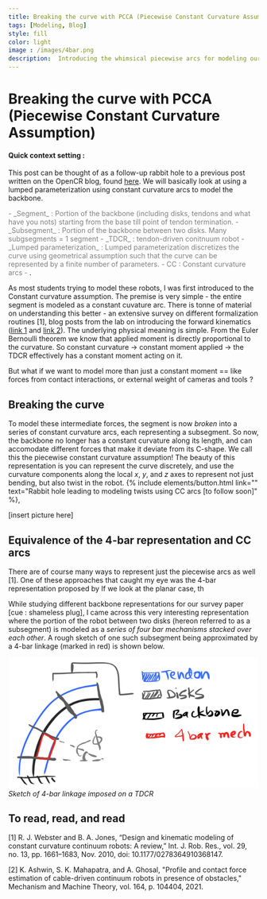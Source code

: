 ```yaml
---
title: Breaking the curve with PCCA (Piecewise Constant Curvature Assumption)
tags: [Modeling, Blog]
style: fill
color: light
image : /images/4bar.png
description:  Introducing the whimsical piecewise arcs for modeling our robots
---
```


# Breaking the curve with PCCA (Piecewise Constant Curvature Assumption)

#### Quick context setting :
This post can be thought of as a follow-up rabbit hole to a previous post written on the OpenCR blog, found [here](https://www.cs.toronto.edu/~jbk/opencontinuumrobotics/101/2023/01/06/howto-tdcr-modeling.html).  We will basically look at using a lumped parameterization using constant curvature arcs to model the backbone. 

<span style="color:grey">
- _Segment_ : Portion of the backbone (including disks, tendons and what have you nots) starting from the base till point of tendon termination. 
- _Subsegment_ : Portion of the backbone between two disks. Many subgsegments = 1 segment
- _TDCR_ : tendon-driven conitnuum robot
- _Lumped parameterization_ : Lumped parameterization discretizes the curve using geometrical assumption such that the curve can be represented by a finite number of parameters. 
- CC : Constant curvature arcs
- </span>.



As most students trying to model these robots, I was first introduced to the Constant curvature assumption. The premise is very simple - the entire segment is modeled as a constant cuvature arc. There is tonne of material on understanding this better - an extensive survey on different formalization routines [1], blog posts from the lab on introducing the forward kinematics ([link 1](https://www.cs.toronto.edu/~jbk/opencontinuumrobotics/101/2022/12/02/cc-kinematics.html) and [link 2](https://www.cs.toronto.edu/~jbk/opencontinuumrobotics/101/2022/12/09/tdcr-cc-model.html)). The underlying physical meaning is simple. From the Euler Bernoulli theorem we know that applied moment is directly proportional to the curvature. So constant curvature -> constant moment applied -> the TDCR effectively has a constant moment acting on it. 

</mark>But what if we want to model more than just a constant moment == like forces from contact interactions, or external weight of cameras and tools ?</mark>

## Breaking the curve
To model these intermediate forces, the segment is now _broken_ into a series of constant curvature arcs, each representing a subsegment. So now, the backbone no longer has a constant curvature along its length, and can accomodate different forces that make it deviate from its C-shape. We call this the piecewise constant curvature assumption! The beauty of this representation is you can represent the curve discretely, and use the curvature components along the local _x_, _y_, and _z_ axes to represent not just bending, but also twist in the robot. {% include elements/button.html link="" text="Rabbit hole leading to modeling twists using CC arcs [to follow soon]" %}, 


[insert picture here]

## Equivalence of the 4-bar representation and CC arcs
There are of course many ways to represent just the piecewise arcs as well [1]. One of these approaches that caught my eye was the 4-bar representation proposed by
If we look at the planar case, th



While studying different backbone representations for our survey paper [cue : shameless plug], I came across this very interesting representation where the portion of the robot between two disks (hereon referred to as a subsegment) is modeled as a _series of four bar mechanisms stacked over each other_. A rough sketch of one such subsegment being approximated by a 4-bar linkage (marked in red) is shown below.

![](/images/4bar.png)*Sketch of 4-bar linkage imposed on a TDCR*



## To read, read, and read
[1] R. J. Webster and B. A. Jones, “Design and kinematic modeling of constant curvature continuum robots: A review,” Int. J. Rob. Res., vol. 29, no. 13, pp. 1661–1683, Nov. 2010, doi: 10.1177/0278364910368147.

[2] K. Ashwin, S. K. Mahapatra, and A. Ghosal, "Profile and contact force estimation of cable-driven
continuum robots in presence of obstacles," Mechanism and Machine Theory, vol. 164, p. 104404, 2021.